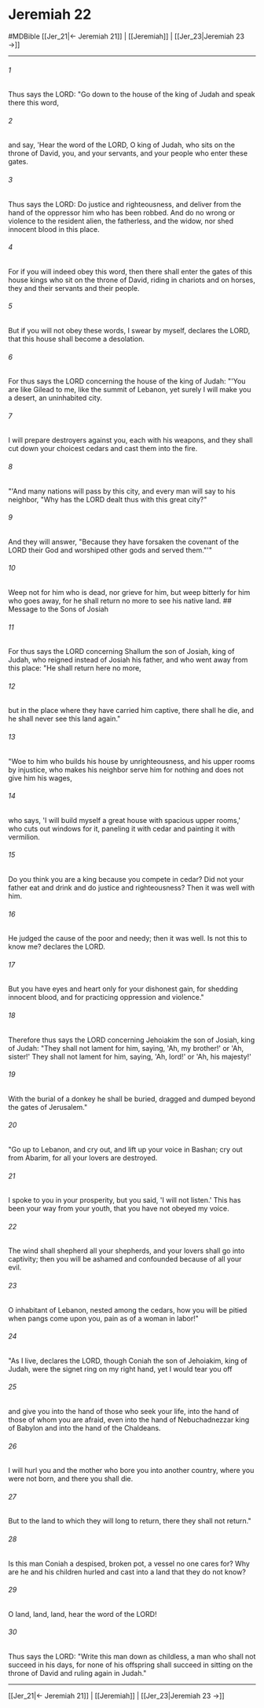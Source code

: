 # Jeremiah 22
#MDBible
[[Jer_21|← Jeremiah 21]] | [[Jeremiah]] | [[Jer_23|Jeremiah 23 →]]

***

###### 1 

Thus says the LORD: "Go down to the house of the king of Judah and speak there this word, 

###### 2 

and say, 'Hear the word of the LORD, O king of Judah, who sits on the throne of David, you, and your servants, and your people who enter these gates. 

###### 3 

Thus says the LORD: Do justice and righteousness, and deliver from the hand of the oppressor him who has been robbed. And do no wrong or violence to the resident alien, the fatherless, and the widow, nor shed innocent blood in this place. 

###### 4 

For if you will indeed obey this word, then there shall enter the gates of this house kings who sit on the throne of David, riding in chariots and on horses, they and their servants and their people. 

###### 5 

But if you will not obey these words, I swear by myself, declares the LORD, that this house shall become a desolation. 

###### 6 

For thus says the LORD concerning the house of the king of Judah: "'You are like Gilead to me, like the summit of Lebanon, yet surely I will make you a desert, an uninhabited city. 

###### 7 

I will prepare destroyers against you, each with his weapons, and they shall cut down your choicest cedars and cast them into the fire. 

###### 8 

"'And many nations will pass by this city, and every man will say to his neighbor, "Why has the LORD dealt thus with this great city?" 

###### 9 

And they will answer, "Because they have forsaken the covenant of the LORD their God and worshiped other gods and served them."'" 

###### 10 

Weep not for him who is dead, nor grieve for him, but weep bitterly for him who goes away, for he shall return no more to see his native land. ## Message to the Sons of Josiah 

###### 11 

For thus says the LORD concerning Shallum the son of Josiah, king of Judah, who reigned instead of Josiah his father, and who went away from this place: "He shall return here no more, 

###### 12 

but in the place where they have carried him captive, there shall he die, and he shall never see this land again." 

###### 13 

"Woe to him who builds his house by unrighteousness, and his upper rooms by injustice, who makes his neighbor serve him for nothing and does not give him his wages, 

###### 14 

who says, 'I will build myself a great house with spacious upper rooms,' who cuts out windows for it, paneling it with cedar and painting it with vermilion. 

###### 15 

Do you think you are a king because you compete in cedar? Did not your father eat and drink and do justice and righteousness? Then it was well with him. 

###### 16 

He judged the cause of the poor and needy; then it was well. Is not this to know me? declares the LORD. 

###### 17 

But you have eyes and heart only for your dishonest gain, for shedding innocent blood, and for practicing oppression and violence." 

###### 18 

Therefore thus says the LORD concerning Jehoiakim the son of Josiah, king of Judah: "They shall not lament for him, saying, 'Ah, my brother!' or 'Ah, sister!' They shall not lament for him, saying, 'Ah, lord!' or 'Ah, his majesty!' 

###### 19 

With the burial of a donkey he shall be buried, dragged and dumped beyond the gates of Jerusalem." 

###### 20 

"Go up to Lebanon, and cry out, and lift up your voice in Bashan; cry out from Abarim, for all your lovers are destroyed. 

###### 21 

I spoke to you in your prosperity, but you said, 'I will not listen.' This has been your way from your youth, that you have not obeyed my voice. 

###### 22 

The wind shall shepherd all your shepherds, and your lovers shall go into captivity; then you will be ashamed and confounded because of all your evil. 

###### 23 

O inhabitant of Lebanon, nested among the cedars, how you will be pitied when pangs come upon you, pain as of a woman in labor!" 

###### 24 

"As I live, declares the LORD, though Coniah the son of Jehoiakim, king of Judah, were the signet ring on my right hand, yet I would tear you off 

###### 25 

and give you into the hand of those who seek your life, into the hand of those of whom you are afraid, even into the hand of Nebuchadnezzar king of Babylon and into the hand of the Chaldeans. 

###### 26 

I will hurl you and the mother who bore you into another country, where you were not born, and there you shall die. 

###### 27 

But to the land to which they will long to return, there they shall not return." 

###### 28 

Is this man Coniah a despised, broken pot, a vessel no one cares for? Why are he and his children hurled and cast into a land that they do not know? 

###### 29 

O land, land, land, hear the word of the LORD! 

###### 30 

Thus says the LORD: "Write this man down as childless, a man who shall not succeed in his days, for none of his offspring shall succeed in sitting on the throne of David and ruling again in Judah." 

***

[[Jer_21|← Jeremiah 21]] | [[Jeremiah]] | [[Jer_23|Jeremiah 23 →]]
